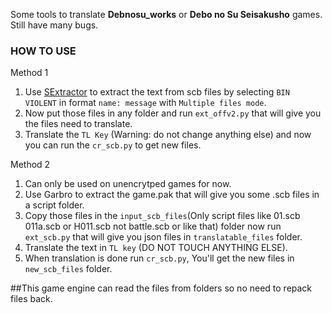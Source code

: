 Some tools to translate **Debnosu_works** or **Debo no Su Seisakusho** games.
Still have many bugs.

### HOW TO USE

Method 1
1. Use [SExtractor](https://github.com/satan53x/SExtractor) to extract the text from scb files by selecting `BIN VIOLENT` in format `name: message` with `Multiple files mode`.
2. Now put those files in any folder and run `ext_offv2.py` that will give you the files need to translate.
3. Translate the `TL Key` (Warning: do not change anything else) and now you can run the `cr_scb.py` to get new files.

Method 2
1. Can only be used on unencrytped games for now.
2. Use Garbro to extract the game.pak that will give you some .scb files in a script folder.
3. Copy those files in the `input_scb_files`(Only script files like 01.scb 011a.scb or H011.scb not battle.scb or like that) folder now run `ext_scb.py` that will give you json files in `translatable_files` folder.
4. Translate the text in `TL key` (DO NOT TOUCH ANYTHING ELSE).
5. When translation is done run `cr_scb.py`, You'll get the new files in `new_scb_files` folder.

##This game engine can read the files from folders so no need to repack files back.

